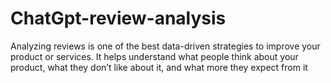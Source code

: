 # ChatGpt-review-analysis
Analyzing reviews is one of the best data-driven strategies to improve your product or services. It helps understand what people think about your product, what they don’t like about it, and what more they expect from it
